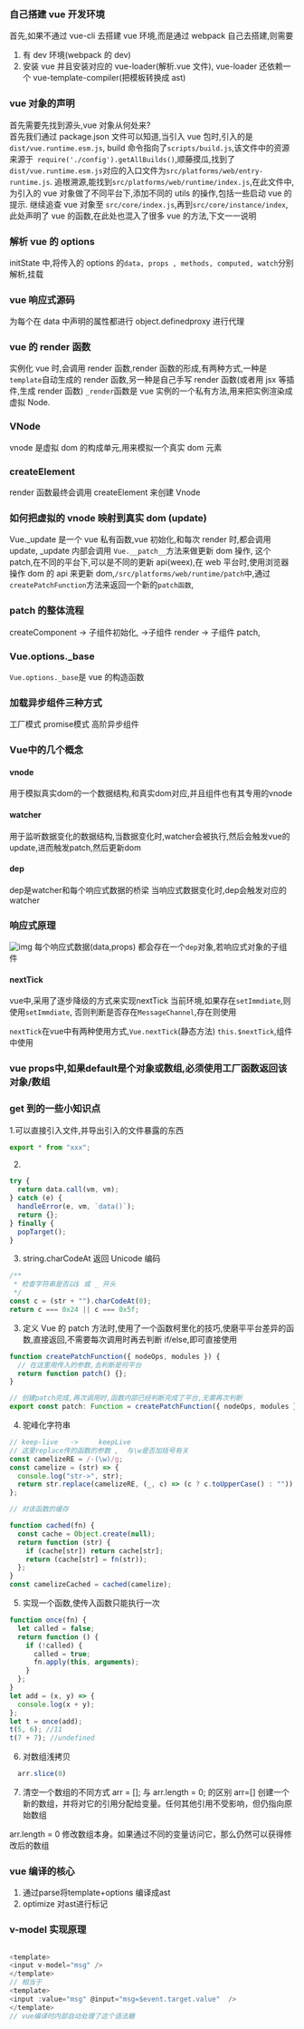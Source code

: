 ### 自己搭建 vue 开发环境

首先,如果不通过 vue-cli 去搭建 vue 环境,而是通过 webpack 自己去搭建,则需要

1. 有 dev 环境(webpack 的 dev)
2. 安装 vue 并且安装对应的 vue-loader(解析.vue 文件), vue-loader 还依赖一个 vue-template-compiler(把模板转换成 ast)

### vue 对象的声明

首先需要先找到源头,vue 对象从何处来?  
首先我们通过 package.json 文件可以知道,当引入 vue 包时,引入的是`dist/vue.runtime.esm.js`, build 命令指向了`scripts/build.js`,该文件中的资源来源于` require('./config').getAllBuilds()`,顺藤摸瓜,找到了`dist/vue.runtime.esm.js`对应的入口文件为`src/platforms/web/entry-runtime.js`.
追根溯源,能找到`src/platforms/web/runtime/index.js`,在此文件中,为引入的 vue 对象做了不同平台下,添加不同的 utils 的操作,包括一些启动 vue 的提示.
继续追查 vue 对象至 `src/core/index.js`,再到`src/core/instance/index`,此处声明了 vue 的函数,在此处也混入了很多 vue 的方法,下文一一说明

### 解析 vue 的 options

initState 中,将传入的 options 的`data, props , methods, computed, watch`分别解析,挂载

### vue 响应式源码

为每个在 data 中声明的属性都进行 object.definedproxy 进行代理

### vue 的 render 函数

实例化 vue 时,会调用 render 函数,render 函数的形成,有两种方式,一种是`template`自动生成的 render 函数,另一种是自己手写 render 函数(或者用 jsx 等插件,生成 render 函数)
`_render`函数是 vue 实例的一个私有方法,用来把实例渲染成虚拟 Node.

### VNode

vnode 是虚拟 dom 的构成单元,用来模拟一个真实 dom 元素

### createElement

render 函数最终会调用 createElement 来创建 Vnode

### 如何把虚拟的 vnode 映射到真实 dom (update)

Vue.\_update 是一个 vue 私有函数,vue 初始化,和每次 render 时,都会调用 update,
\_update 内部会调用 `Vue.__patch__`方法来做更新 dom 操作, 这个 patch,在不同的平台下,可以是不同的更新 api(weex),在 web 平台时,使用浏览器操作 dom 的 api 来更新 dom,`/src/platforms/web/runtime/patch`中,通过`createPatchFunction`方法来返回一个新的`patch函数`,

### patch 的整体流程

createComponent -> 子组件初始化, ->子组件 render -> 子组件 patch,

### Vue.options.\_base

`Vue.options._base`是 vue 的构造函数


### 加载异步组件三种方式
工厂模式
promise模式
高阶异步组件


### Vue中的几个概念
#### vnode 
  用于模拟真实dom的一个数据结构,和真实dom对应,并且组件也有其专用的vnode
#### watcher
  用于监听数据变化的数据结构,当数据变化时,watcher会被执行,然后会触发vue的update,进而触发patch,然后更新dom
#### dep
  dep是watcher和每个响应式数据的桥梁
  当响应式数据变化时,dep会触发对应的watcher
  
### 响应式原理
![img](/img/2.png)
每个响应式数据(data,props) 都会存在一个`dep`对象,若响应式对象的子组件

#### nextTick
vue中,采用了逐步降级的方式来实现nextTick
当前环境,如果存在`setImmdiate`,则使用`setImmdiate`,
否则判断是否存在`MessageChannel`,存在则使用

`nextTick`在vue中有两种使用方式,`Vue.nextTick`(静态方法)
`this.$nextTick`,组件中使用


### vue props中,如果default是个对象或数组,必须使用工厂函数返回该对象/数组

### get 到的一些小知识点


1.可以直接引入文件,并导出引入的文件暴露的东西

```js
export * from "xxx";
```

2.

```js
try {
  return data.call(vm, vm);
} catch (e) {
  handleError(e, vm, `data()`);
  return {};
} finally {
  popTarget();
}
```

3. string.charCodeAt 返回 Unicode 编码

```js
/**
 * 检查字符串是否以$ 或 _ 开头
 */
const c = (str + "").charCodeAt(0);
return c === 0x24 || c === 0x5f;
```

3. 定义 Vue 的 patch 方法时,使用了一个函数柯里化的技巧,使磨平平台差异的函数,直接返回,不需要每次调用时再去判断 if/else,即可直接使用

```js
function createPatchFunction({ nodeOps, modules }) {
  // 在这里用传入的参数,去判断是何平台
  return function patch() {};
}

// 创建patch完成,再次调用时,函数内部已经判断完成了平台,无需再次判断
export const patch: Function = createPatchFunction({ nodeOps, modules });
```

4. 驼峰化字符串

```js
// keep-live   ->     keepLive
// 这里replace传的函数的参数 ,  与\w是否加括号有关
const camelizeRE = /-(\w)/g;
const camelize = (str) => {
  console.log("str->", str);
  return str.replace(camelizeRE, (_, c) => (c ? c.toUpperCase() : ""));
};

// 对该函数的缓存

function cached(fn) {
  const cache = Object.create(null);
  return function (str) {
    if (cache[str]) return cache[str];
    return (cache[str] = fn(str));
  };
}
const camelizeCached = cached(camelize);
```

5. 实现一个函数,使传入函数只能执行一次

```js
function once(fn) {
  let called = false;
  return function () {
    if (!called) {
      called = true;
      fn.apply(this, arguments);
    }
  };
}
let add = (x, y) => {
  console.log(x + y);
};
let t = once(add);
t(5, 6); //11
t(7 + 7); //undefined
```

6. 对数组浅拷贝
```js
  arr.slice(0)

```
7. 清空一个数组的不同方式
arr = []; 与 arr.length = 0; 的区别
arr=[] 创建一个新的数组，并将对它的引用分配给变量。任何其他引用不受影响，但仍指向原始数组

arr.length = 0 修改数组本身。如果通过不同的变量访问它，那么仍然可以获得修改后的数组



### vue 编译的核心
1. 通过parse将template+options 编译成ast
2. optimize 对ast进行标记


### v-model 实现原理
```js

<template>
<input v-model="msg" />
</template>
// 相当于
<template>
<input :value="msg" @input="msg=$event.target.value"  />
</template>
// vue编译时内部自动处理了这个语法糖
```


